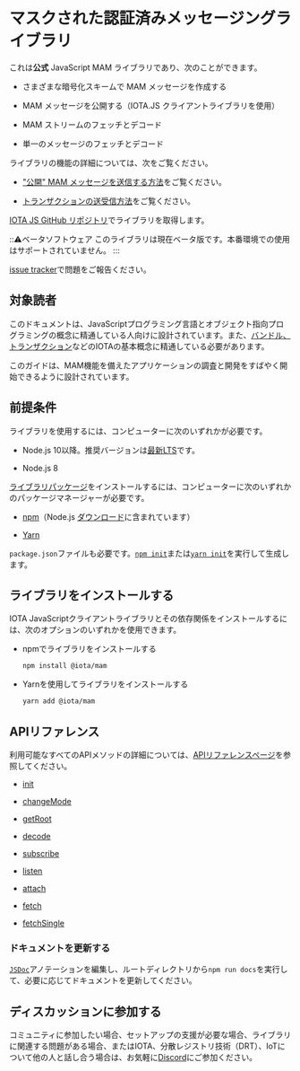 # マスクされた認証済みメッセージングライブラリ
<!-- # Masked Authenticated Messaging Library -->

これは**公式** JavaScript MAM ライブラリであり、次のことができます。
<!-- This is the **official** JavaScript MAM library, which allows you to do the following: -->
- さまざまな暗号化スキームで MAM メッセージを作成する
<!-- - Create MAM messages with varying encryption schemes -->
- MAM メッセージを公開する（IOTA.JS クライアントライブラリを使用）
<!-- - Publish MAM messages (using the IOTA.JS Client library) -->
- MAM ストリームのフェッチとデコード
<!-- - Fetch & decode MAM streams -->
- 単一のメッセージのフェッチとデコード
<!-- - Fetch & Decode singular messages -->

ライブラリの機能の詳細については、次をご覧ください。
<!-- To learn more about how the library works: -->

- ["公開" MAM メッセージを送信する方法](root://mam/0.1/how-to/publishAndFetchPublic.md)をご覧ください。
<!-- - See how you can [send "Public" MAM message](root://mam/0.1/how-to/publishAndFetchPublic.md). -->
- [トランザクションの送受信方法](root://iota-js/0.1/how-to-guides/create-and-manage-cda.md)をご覧ください。
<!-- - See how you can [send and receive](root://iota-js/0.1/how-to-guides/create-and-manage-cda.md) transactions. -->

[IOTA JS GitHub リポジトリ](https://github.com/iotaledger/iota.js)でライブラリを取得します。
<!-- Get the library at the [IOTA JS  GitHub repository](https://github.com/iotaledger/iota.js). -->

:::warning:ベータソフトウェア
このライブラリは現在ベータ版です。本番環境での使用はサポートされていません。
:::
<!-- :::warning:Beta software -->
<!-- This library is currently in beta. Their use in production is not supported. -->
<!-- ::: -->

[issue tracker](https://github.com/iotaledger/mam.client.js/issues/new)で問題をご報告ください。
<!-- Please report any issues in our [issue tracker](https://github.com/iotaledger/mam.client.js/issues/new). -->

## 対象読者
<!-- ## Audience -->

このドキュメントは、JavaScriptプログラミング言語とオブジェクト指向プログラミングの概念に精通している人向けに設計されています。また、[バンドル、トランザクション](root://dev-essentials/0.1/concepts/bundles-and-transactions.md)などのIOTAの基本概念に精通している必要があります。
<!-- This documentation is designed for people who are familiar with the JavaScript programming language and object-oriented programming concepts. You should also be familiar with basic IOTA concepts such as  [bundles, and transactions](root://dev-essentials/0.1/concepts/bundles-and-transactions.md). -->

このガイドは、MAM機能を備えたアプリケーションの調査と開発をすばやく開始できるように設計されています。
<!-- This guide is designed to let you quickly start exploring and developing applications with MAM capabilities. -->

## 前提条件
<!-- ## Prerequisites -->

ライブラリを使用するには、コンピューターに次のいずれかが必要です。
<!-- To use the library, your computer must have one of the following: -->
- Node.js 10以降。推奨バージョンは[最新LTS](https://nodejs.org/en/download/)です。
<!-- - Node.js 10 or higher. Recommended version is [latest LTS](https://nodejs.org/en/download/). -->
- Node.js 8

[ライブラリパッケージ](https://www.npmjs.com/org/iota)をインストールするには、コンピューターに次のいずれかのパッケージマネージャーが必要です。
<!-- To install [library packages](https://www.npmjs.com/org/iota), your computer must have one of the following package managers: -->

- [npm](https://www.npmjs.com/)（Node.js [ダウンロード](https://nodejs.org/en/download/)に含まれています）
<!-- - [npm](https://www.npmjs.com/) (Included in Node.js [downloads](https://nodejs.org/en/download/)) -->
- [Yarn](https://yarnpkg.com/)

`package.json`ファイルも必要です。[`npm init`](https://docs.npmjs.com/cli/init)または[`yarn init`](https://yarnpkg.com/lang/en/docs/cli/init/)を実行して生成します。
<!-- You must also have a `package.json` file. Generate one by doing [`npm init`](https://docs.npmjs.com/cli/init) or [`yarn init`](https://yarnpkg.com/lang/en/docs/cli/init/). -->

## ライブラリをインストールする
<!-- ## Install the library -->

IOTA JavaScriptクライアントライブラリとその依存関係をインストールするには、次のオプションのいずれかを使用できます。
<!-- To install the IOTA JavaScript client library and its dependencies, you can use one of the following options: -->

- npmでライブラリをインストールする
  <!-- - Install the library with npm -->
    ```bash
    npm install @iota/mam
    ```
- Yarnを使用してライブラリをインストールする
  <!-- - Install the library with Yarn -->
    ```bash
    yarn add @iota/mam
    ```

## APIリファレンス
<!-- ## API references -->

利用可能なすべてのAPIメソッドの詳細については、[APIリファレンスページ](https://github.com/iotaledger/mam.client.js/blob/master/README.md)を参照してください。
<!-- For details on all available API methods, see the [references page](https://github.com/iotaledger/mam.client.js/blob/master/README.md). -->

<!-- ## API -->

<!-- For details on all available API methods, see the [references page](root://mam/0.1/references/api.md). -->

- [init](root://mam/0.1/references/api.md#init)

- [changeMode](root://mam/0.1/references/api.md#changeMode)

- [getRoot](root://mam/0.1/references/api.md#getRoot)

- [decode](root://mam/0.1/references/api.md#decode)

- [subscribe](root://mam/0.1/references/api.md#subscribe)

- [listen](root://mam/0.1/references/api.md#listen)

- [attach](root://mam/0.1/references/api.md#attach)

- [fetch](root://mam/0.1/references/api.md#fetch)

- [fetchSingle](root://mam/0.1/references/api.md#fetchSingle)


### ドキュメントを更新する
<!-- ### Update documentation -->

[`JSDoc`](http://usejsdoc.org)アノテーションを編集し、ルートディレクトリから`npm run docs`を実行して、必要に応じてドキュメントを更新してください。
<!-- Please update the documention when needed by editing [`JSDoc`](http://usejsdoc.org) annotations and running `npm run docs` from the root directory. -->

## ディスカッションに参加する
<!-- ## Join the discussion -->

コミュニティに参加したい場合、セットアップの支援が必要な場合、ライブラリに関連する問題がある場合、またはIOTA、分散レジストリ技術（DRT）、IoTについて他の人と話し合う場合は、お気軽に[Discord](https://discord.iota.org)にご参加ください。
<!-- If you want to get involved in the community, need help with getting setup, have any issues related with the library or just want to discuss IOTA, Distributed Registry Technology (DRT) and IoT with other people, feel free to join our [Discord](https://discord.iota.org). -->
